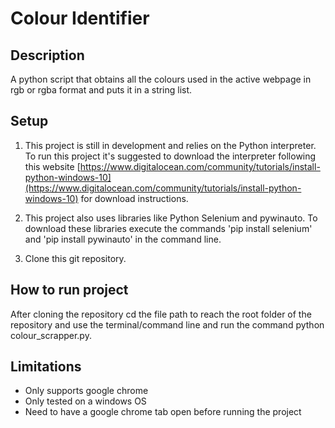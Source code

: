 # Colour Identifier

## Description
A python script that obtains all the colours used in the active webpage in rgb or rgba format and puts it in a string list.

## Setup
1. This project is still in development and relies on the Python interpreter. To run this project it's suggested to download the interpreter
following this website [https://www.digitalocean.com/community/tutorials/install-python-windows-10](https://www.digitalocean.com/community/tutorials/install-python-windows-10) for download instructions.

2. This project also uses libraries like Python Selenium and pywinauto. To download these libraries execute the commands 'pip install selenium' and 'pip install pywinauto' in the command line.

3. Clone this git repository.

## How to run project
After cloning the repository cd the file path to reach the root folder of the repository and use the terminal/command line and run the command python colour_scrapper.py.

## Limitations
- Only supports google chrome
- Only tested on a windows OS
- Need to have a google chrome tab open before running the project

